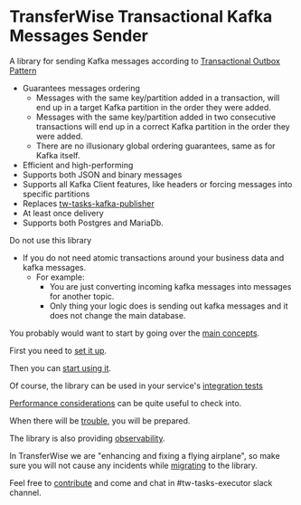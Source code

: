 # TransferWise Transactional Kafka Messages Sender

A library for sending Kafka messages according to [Transactional Outbox Pattern](https://microservices.io/patterns/data/transactional-outbox.html)

* Guarantees messages ordering
  * Messages with the same key/partition added in a transaction, will end up in a target Kafka partition in the order they were added.
  * Messages with the same key/partition added in two consecutive transactions will end up in a correct Kafka partition in the order they were added.
  * There are no illusionary global ordering guarantees, same as for Kafka itself.
* Efficient and high-performing
* Supports both JSON and binary messages
* Supports all Kafka Client features, like headers or forcing messages into specific partitions
* Replaces [tw-tasks-kafka-publisher](https://github.com/transferwise/tw-tasks-executor/tree/master/tw-tasks-kafka-publisher)
* At least once delivery
* Supports both Postgres and MariaDb.

Do not use this library
* If you do not need atomic transactions around your business data and kafka messages.
  * For example:
    * You are just converting incoming kafka messages into messages for another topic.
    * Only thing your logic does is sending out kafka messages and it does not change the main database. 

You probably would want to start by going over the [main concepts](docs/concepts.md).

First you need to [set it up](docs/setup.md).

Then you can [start using it](docs/usage.md).

Of course, the library can be used in your service's [integration tests](docs/testing.md) 

[Performance considerations](docs/performance.md) can be quite useful to check into.

When there will be [trouble](docs/troubleshooting.md), you will be prepared.

The library is also providing [observability](docs/observability.md).

In TransferWise we are "enhancing and fixing a flying airplane", so make sure you will not cause any incidents while 
[migrating](docs/migration.md) to the library.

Feel free to [contribute](docs/contributing.md) and come and chat in #tw-tasks-executor slack channel.

